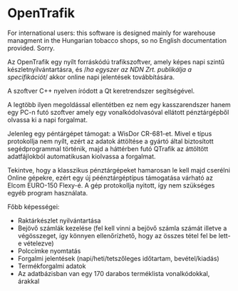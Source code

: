 

OpenTrafik
================================


For international users: this software is designed mainly for warehouse managment in the Hungarian tobacco shops, so no English documentation provided. Sorry. 


Az OpenTrafik egy nyílt forráskódú trafikszoftver, amely képes napi szintű készletnyilvántartásra, és /*ha egyszer az NDN Zrt. publikálja a specifikációt*/ akkor online napi jelentések továbbítására.

A szoftver C++ nyelven íródott a Qt keretrendszer segítségével. 

A legtöbb ilyen megoldással ellentétben ez nem egy kasszarendszer hanem egy PC-n futó szoftver amely egy vonalkódolvasóval ellátott pénztárgépből olvassa ki a napi forgalmat. 

Jelenleg egy péntárgépet támogat: a WisDor CR-681-et. Mivel e típus protokollja nem nyílt, ezért az adatok áttöltése a gyártó által biztosított segédprogrammal történik, majd a háttérben futó QTrafik az áttöltött adatfájlokból automatikusan kiolvassa a forgalmat. 

Tekintve, hogy a klasszikus pénztárgépeket hamarosan le kell majd cserélni Online gépekre, ezért egy új péénztárgéptípus támogatása várható az Elcom EURO-150 Flexy-é. A gép protokollja nyitott, így nem szükséges egyéb program használata. 

Főbb képességei:
 * Raktárkészlet nyilvántartása
 * Bejövő számlák kezelése (fel kell vinni a bejövő számla számát illetve a végösszeget, így könnyen ellenőrízhető, hogy az összes tétel fel be lett-e vételezve)
 * Polccímke nyomtatás
 * Forgalmi jelentések (napi/heti/tetszőleges időtartam, bevétel/kiadás)
 * Termékforgalmi adatok
 * Az adatbázisban van egy 170 darabos terméklista vonalkódokkal, árakkal